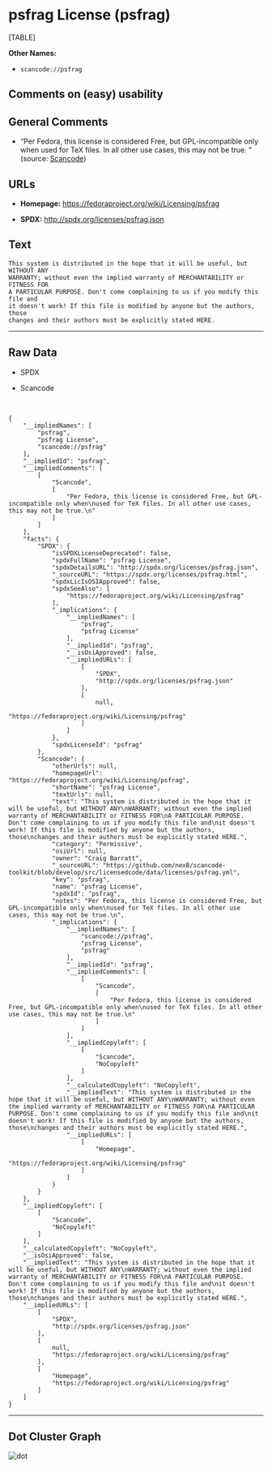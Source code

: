 psfrag License (psfrag)
=======================

[TABLE]

**Other Names:**

-   `scancode://psfrag`

Comments on (easy) usability
----------------------------

General Comments
----------------

-   “Per Fedora, this license is considered Free, but GPL-incompatible
    only when used for TeX files. In all other use cases, this may not
    be true. ” (source:
    [Scancode](https://github.com/nexB/scancode-toolkit/blob/develop/src/licensedcode/data/licenses/psfrag.yml "Scancode"))

URLs
----

-   **Homepage:** https://fedoraproject.org/wiki/Licensing/psfrag

-   **SPDX:** http://spdx.org/licenses/psfrag.json

Text
----

    This system is distributed in the hope that it will be useful, but WITHOUT ANY
    WARRANTY; without even the implied warranty of MERCHANTABILITY or FITNESS FOR
    A PARTICULAR PURPOSE. Don't come complaining to us if you modify this file and
    it doesn't work! If this file is modified by anyone but the authors, those
    changes and their authors must be explicitly stated HERE.

------------------------------------------------------------------------

Raw Data
--------

-   SPDX

-   Scancode

&nbsp;

    {
        "__impliedNames": [
            "psfrag",
            "psfrag License",
            "scancode://psfrag"
        ],
        "__impliedId": "psfrag",
        "__impliedComments": [
            [
                "Scancode",
                [
                    "Per Fedora, this license is considered Free, but GPL-incompatible only when\nused for TeX files. In all other use cases, this may not be true.\n"
                ]
            ]
        ],
        "facts": {
            "SPDX": {
                "isSPDXLicenseDeprecated": false,
                "spdxFullName": "psfrag License",
                "spdxDetailsURL": "http://spdx.org/licenses/psfrag.json",
                "_sourceURL": "https://spdx.org/licenses/psfrag.html",
                "spdxLicIsOSIApproved": false,
                "spdxSeeAlso": [
                    "https://fedoraproject.org/wiki/Licensing/psfrag"
                ],
                "_implications": {
                    "__impliedNames": [
                        "psfrag",
                        "psfrag License"
                    ],
                    "__impliedId": "psfrag",
                    "__isOsiApproved": false,
                    "__impliedURLs": [
                        [
                            "SPDX",
                            "http://spdx.org/licenses/psfrag.json"
                        ],
                        [
                            null,
                            "https://fedoraproject.org/wiki/Licensing/psfrag"
                        ]
                    ]
                },
                "spdxLicenseId": "psfrag"
            },
            "Scancode": {
                "otherUrls": null,
                "homepageUrl": "https://fedoraproject.org/wiki/Licensing/psfrag",
                "shortName": "psfrag License",
                "textUrls": null,
                "text": "This system is distributed in the hope that it will be useful, but WITHOUT ANY\nWARRANTY; without even the implied warranty of MERCHANTABILITY or FITNESS FOR\nA PARTICULAR PURPOSE. Don't come complaining to us if you modify this file and\nit doesn't work! If this file is modified by anyone but the authors, those\nchanges and their authors must be explicitly stated HERE.",
                "category": "Permissive",
                "osiUrl": null,
                "owner": "Craig Barratt",
                "_sourceURL": "https://github.com/nexB/scancode-toolkit/blob/develop/src/licensedcode/data/licenses/psfrag.yml",
                "key": "psfrag",
                "name": "psfrag License",
                "spdxId": "psfrag",
                "notes": "Per Fedora, this license is considered Free, but GPL-incompatible only when\nused for TeX files. In all other use cases, this may not be true.\n",
                "_implications": {
                    "__impliedNames": [
                        "scancode://psfrag",
                        "psfrag License",
                        "psfrag"
                    ],
                    "__impliedId": "psfrag",
                    "__impliedComments": [
                        [
                            "Scancode",
                            [
                                "Per Fedora, this license is considered Free, but GPL-incompatible only when\nused for TeX files. In all other use cases, this may not be true.\n"
                            ]
                        ]
                    ],
                    "__impliedCopyleft": [
                        [
                            "Scancode",
                            "NoCopyleft"
                        ]
                    ],
                    "__calculatedCopyleft": "NoCopyleft",
                    "__impliedText": "This system is distributed in the hope that it will be useful, but WITHOUT ANY\nWARRANTY; without even the implied warranty of MERCHANTABILITY or FITNESS FOR\nA PARTICULAR PURPOSE. Don't come complaining to us if you modify this file and\nit doesn't work! If this file is modified by anyone but the authors, those\nchanges and their authors must be explicitly stated HERE.",
                    "__impliedURLs": [
                        [
                            "Homepage",
                            "https://fedoraproject.org/wiki/Licensing/psfrag"
                        ]
                    ]
                }
            }
        },
        "__impliedCopyleft": [
            [
                "Scancode",
                "NoCopyleft"
            ]
        ],
        "__calculatedCopyleft": "NoCopyleft",
        "__isOsiApproved": false,
        "__impliedText": "This system is distributed in the hope that it will be useful, but WITHOUT ANY\nWARRANTY; without even the implied warranty of MERCHANTABILITY or FITNESS FOR\nA PARTICULAR PURPOSE. Don't come complaining to us if you modify this file and\nit doesn't work! If this file is modified by anyone but the authors, those\nchanges and their authors must be explicitly stated HERE.",
        "__impliedURLs": [
            [
                "SPDX",
                "http://spdx.org/licenses/psfrag.json"
            ],
            [
                null,
                "https://fedoraproject.org/wiki/Licensing/psfrag"
            ],
            [
                "Homepage",
                "https://fedoraproject.org/wiki/Licensing/psfrag"
            ]
        ]
    }

------------------------------------------------------------------------

Dot Cluster Graph
-----------------

![](../dot/psfrag.svg "dot")